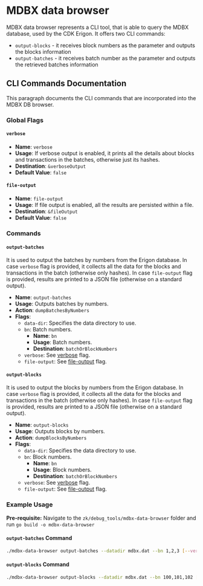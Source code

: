 # MDBX data browser

MDBX data browser represents a CLI tool, that is able to query the MDBX database, used by the CDK Erigon.
It offers two CLI commands:
- `output-blocks` - it receives block numbers as the parameter and outputs the blocks information
- `output-batches` - it receives batch number as the parameter and outputs the retrieved batches information

## CLI Commands Documentation
This paragraph documents the CLI commands that are incorporated into the MDBX DB browser.

### Global Flags

#### `verbose`
- **Name**: `verbose`
- **Usage**: If verbose output is enabled, it prints all the details about blocks and transactions in the batches, otherwise just its hashes.
- **Destination**: `&verboseOutput`
- **Default Value**: `false`

#### `file-output`
- **Name**: `file-output`
- **Usage**: If file output is enabled, all the results are persisted within a file.
- **Destination**: `&fileOutput`
- **Default Value**: `false`

### Commands

#### `output-batches`
It is used to output the batches by numbers from the Erigon database. 
In case `verbose` flag is provided, it collects all the data for the blocks and transactions in the batch (otherwise only hashes).
In case `file-output` flag is provided, results are printed to a JSON file (otherwise on a standard output).

- **Name**: `output-batches`
- **Usage**: Outputs batches by numbers.
- **Action**: `dumpBatchesByNumbers`
- **Flags**:
  - `data-dir`: Specifies the data directory to use.
  - `bn`: Batch numbers.
    - **Name**: `bn`
    - **Usage**: Batch numbers.
    - **Destination**: `batchOrBlockNumbers`
  - `verbose`: See [verbose](#verbose) flag.
  - `file-output`: See [file-output](#file-output) flag.

#### `output-blocks`
It is used to output the blocks by numbers from the Erigon database. 
In case `verbose` flag is provided, it collects all the data for the blocks and transactions in the batch (otherwise only hashes).
In case `file-output` flag is provided, results are printed to a JSON file (otherwise on a standard output).

- **Name**: `output-blocks`
- **Usage**: Outputs blocks by numbers.
- **Action**: `dumpBlocksByNumbers`
- **Flags**:
  - `data-dir`: Specifies the data directory to use.
  - `bn`: Block numbers.
    - **Name**: `bn`
    - **Usage**: Block numbers.
    - **Destination**: `batchOrBlockNumbers`
  - `verbose`: See [verbose](#verbose) flag.
  - `file-output`: See [file-output](#file-output) flag.

### Example Usage

**Pre-requisite:** Navigate to the `zk/debug_tools/mdbx-data-browser` folder and run `go build -o mdbx-data-browser`

#### `output-batches` Command

```sh
./mdbx-data-browser output-batches --datadir mdbx.dat --bn 1,2,3 [--verbose] [--file-output]
```

#### `output-blocks` Command

```sh
./mdbx-data-browser output-blocks --datadir mdbx.dat --bn 100,101,102 [--verbose] [--file-output]
```